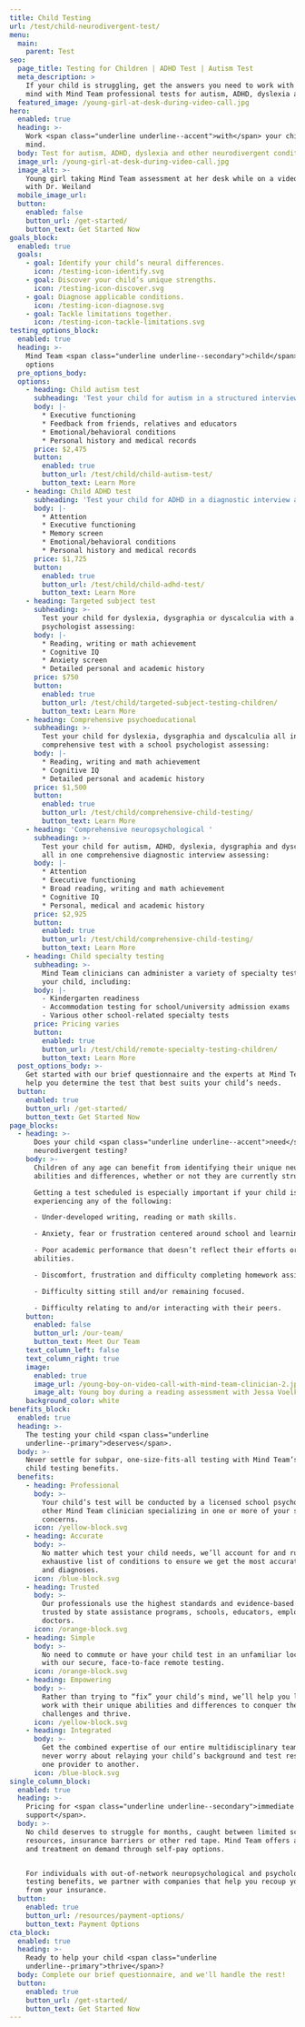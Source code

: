 ```yaml
---
title: Child Testing
url: /test/child-neurodivergent-test/
menu:
  main:
    parent: Test
seo:
  page_title: Testing for Children | ADHD Test | Autism Test
  meta_description: >
    If your child is struggling, get the answers you need to work with their
    mind with Mind Team professional tests for autism, ADHD, dyslexia and more.
  featured_image: /young-girl-at-desk-during-video-call.jpg
hero:
  enabled: true
  heading: >-
    Work <span class="underline underline--accent">with</span> your child’s
    mind.
  body: Test for autism, ADHD, dyslexia and other neurodivergent conditions.
  image_url: /young-girl-at-desk-during-video-call.jpg
  image_alt: >-
    Young girl taking Mind Team assessment at her desk while on a video call
    with Dr. Weiland
  mobile_image_url:
  button:
    enabled: false
    button_url: /get-started/
    button_text: Get Started Now
goals_block:
  enabled: true
  goals:
    - goal: Identify your child’s neural differences.
      icon: /testing-icon-identify.svg
    - goal: Discover your child’s unique strengths.
      icon: /testing-icon-discover.svg
    - goal: Diagnose applicable conditions.
      icon: /testing-icon-diagnose.svg
    - goal: Tackle limitations together.
      icon: /testing-icon-tackle-limitations.svg
testing_options_block:
  enabled: true
  heading: >-
    Mind Team <span class="underline underline--secondary">child</span> testing
    options
  pre_options_body:
  options:
    - heading: Child autism test
      subheading: 'Test your child for autism in a structured interview assessing:'
      body: |-
        * Executive functioning
        * Feedback from friends, relatives and educators
        * Emotional/behavioral conditions
        * Personal history and medical records
      price: $2,475
      button:
        enabled: true
        button_url: /test/child/child-autism-test/
        button_text: Learn More
    - heading: Child ADHD test
      subheading: 'Test your child for ADHD in a diagnostic interview assessing:'
      body: |-
        * Attention
        * Executive functioning
        * Memory screen
        * Emotional/behavioral conditions
        * Personal history and medical records
      price: $1,725
      button:
        enabled: true
        button_url: /test/child/child-adhd-test/
        button_text: Learn More
    - heading: Targeted subject test
      subheading: >-
        Test your child for dyslexia, dysgraphia or dyscalculia with a school
        psychologist assessing:
      body: |-
        * Reading, writing or math achievement
        * Cognitive IQ
        * Anxiety screen
        * Detailed personal and academic history
      price: $750
      button:
        enabled: true
        button_url: /test/child/targeted-subject-testing-children/
        button_text: Learn More
    - heading: Comprehensive psychoeducational
      subheading: >-
        Test your child for dyslexia, dysgraphia and dyscalculia all in one
        comprehensive test with a school psychologist assessing:
      body: |-
        * Reading, writing and math achievement
        * Cognitive IQ
        * Detailed personal and academic history
      price: $1,500
      button:
        enabled: true
        button_url: /test/child/comprehensive-child-testing/
        button_text: Learn More
    - heading: 'Comprehensive neuropsychological '
      subheading: >-
        Test your child for autism, ADHD, dyslexia, dysgraphia and dyscalculia
        all in one comprehensive diagnostic interview assessing:
      body: |-
        * Attention
        * Executive functioning
        * Broad reading, writing and math achievement
        * Cognitive IQ
        * Personal, medical and academic history
      price: $2,925
      button:
        enabled: true
        button_url: /test/child/comprehensive-child-testing/
        button_text: Learn More
    - heading: Child specialty testing
      subheading: >-
        Mind Team clinicians can administer a variety of specialty tests for
        your child, including:
      body: |-
        - Kindergarten readiness
        - Accommodation testing for school/university admission exams
        - Various other school-related specialty tests
      price: Pricing varies
      button:
        enabled: true
        button_url: /test/child/remote-specialty-testing-children/
        button_text: Learn More
  post_options_body: >-
    Get started with our brief questionnaire and the experts at Mind Team will
    help you determine the test that best suits your child’s needs.
  button:
    enabled: true
    button_url: /get-started/
    button_text: Get Started Now
page_blocks:
  - heading: >-
      Does your child <span class="underline underline--accent">need</span>
      neurodivergent testing?
    body: >-
      Children of any age can benefit from identifying their unique neural
      abilities and differences, whether or not they are currently struggling. 

      Getting a test scheduled is especially important if your child is
      experiencing any of the following:  

      - Under-developed writing, reading or math skills. 

      - Anxiety, fear or frustration centered around school and learning. 

      - Poor academic performance that doesn’t reflect their efforts or
      abilities. 

      - Discomfort, frustration and difficulty completing homework assignments. 

      - Difficulty sitting still and/or remaining focused. 

      - Difficulty relating to and/or interacting with their peers.
    button:
      enabled: false
      button_url: /our-team/
      button_text: Meet Our Team
    text_column_left: false
    text_column_right: true
    image:
      enabled: true
      image_url: /young-boy-on-video-call-with-mind-team-clinician-2.jpg
      image_alt: Young boy during a reading assessment with Jessa Voelker
    background_color: white
benefits_block:
  enabled: true
  heading: >-
    The testing your child <span class="underline
    underline--primary">deserves</span>.
  body: >-
    Never settle for subpar, one-size-fits-all testing with Mind Team’s superior
    child testing benefits.
  benefits:
    - heading: Professional
      body: >-
        Your child’s test will be conducted by a licensed school psychologist or
        other Mind Team clinician specializing in one or more of your specific
        concerns.
      icon: /yellow-block.svg
    - heading: Accurate
      body: >-
        No matter which test your child needs, we’ll account for and rule out an
        exhaustive list of conditions to ensure we get the most accurate results
        and diagnoses.
      icon: /blue-block.svg
    - heading: Trusted
      body: >-
        Our professionals use the highest standards and evidence-based methods,
        trusted by state assistance programs, schools, educators, employers and
        doctors.
      icon: /orange-block.svg
    - heading: Simple
      body: >-
        No need to commute or have your child test in an unfamiliar location
        with our secure, face-to-face remote testing.
      icon: /orange-block.svg
    - heading: Empowering
      body: >-
        Rather than trying to “fix” your child’s mind, we’ll help you learn to
        work with their unique abilities and differences to conquer their
        challenges and thrive.
      icon: /yellow-block.svg
    - heading: Integrated
      body: >-
        Get the combined expertise of our entire multidisciplinary team and
        never worry about relaying your child’s background and test results from
        one provider to another.
      icon: /blue-block.svg
single_column_block:
  enabled: true
  heading: >-
    Pricing for <span class="underline underline--secondary">immediate
    support</span>.
  body: >-
    No child deserves to struggle for months, caught between limited school
    resources, insurance barriers or other red tape. Mind Team offers assessment
    and treatment on demand through self-pay options.


    For individuals with out-of-network neuropsychological and psychological
    testing benefits, we partner with companies that help you recoup your costs
    from your insurance.
  button:
    enabled: true
    button_url: /resources/payment-options/
    button_text: Payment Options
cta_block:
  enabled: true
  heading: >-
    Ready to help your child <span class="underline
    underline--primary">thrive</span>?
  body: Complete our brief questionnaire, and we'll handle the rest!
  button:
    enabled: true
    button_url: /get-started/
    button_text: Get Started Now
---
```

